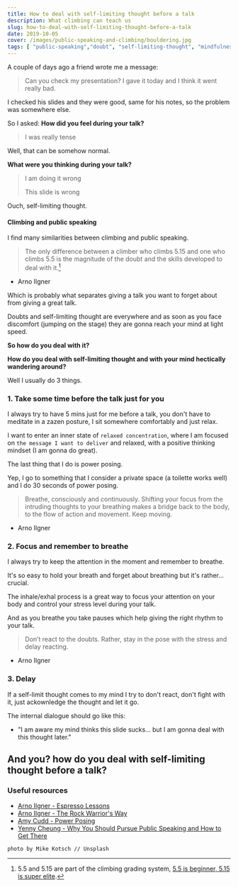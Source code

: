```yaml
---
title: How to deal with self-limiting thought before a talk
description: What climbing can teach us
slug: how-to-deal-with-self-limiting-thought-before-a-talk
date: 2019-10-05
cover: /images/public-speaking-and-climbing/bouldering.jpg
tags: [ "public-speaking","doubt", "self-limiting-thought", "mindfulness", "stress"]
---
```


A couple of days ago a friend wrote me a message:

> Can you check my presentation?
> I gave it today and I think it went really bad.

I checked his slides and they were good, same for his notes, so the problem was somewhere else.

So I asked: **How did you feel during your talk?**

> I was really tense

Well, that can be somehow normal.

**What were you thinking during your talk?**

> I am doing it wrong
>
> This slide is wrong

Ouch, self-limiting thought.

#### Climbing and public speaking

I find many similarities between climbing and public speaking.

> The only difference between a climber who climbs 5.15 and one who climbs 5.5 is the magnitude of the doubt and the skills developed to deal with it.[^1]
>
- Arno Ilgner

Which is probably what separates giving a talk you want to forget about from giving a great talk.

Doubts and self-limiting thought are everywhere and as soon as you face discomfort (jumping on the stage) they are gonna reach your mind at light speed.

**So how do you deal with it?**

**How do you deal with self-limiting thought and with your mind hectically wandering around?**

Well I usually do 3 things.

### 1. Take some time before the talk just for you

I always try to have 5 mins just for me before a talk, you don't have to meditate in a zazen posture, I sit somewhere comfortably and just relax.

I want to enter an inner state of `relaxed concentration`, where I am focused on `the message I want to deliver` and relaxed, with a positive thinking mindset (I am gonna do great).

The last thing that I do is power posing.

Yep,  I go to something that I consider a private space (a toilette works well) and I do 30 seconds of power posing.

> Breathe, consciously and continuously. Shifting your focus from the intruding thoughts to your breathing makes a bridge back to the body, to the flow of action and movement. Keep moving.
>
- Arno Ilgner

### 2. Focus and remember to breathe

I always try to keep the attention in the moment and remember to breathe.

It's so easy to hold your breath and forget about breathing but it's rather... crucial.

The inhale/exhal process is a great way to focus your attention on your body and control your stress level during your talk.

And as you breathe you take pauses which help giving the right rhythm to your talk.

> Don’t react to the doubts. Rather, stay in the pose with the stress and delay reacting.
>
- Arno Ilgner

### 3. Delay

If a self-limit thought comes to my mind I try to don't react, don't fight with it, just ackownledge the thought and let it go.

The internal dialogue should go like this:

- "I am aware my mind thinks this slide sucks... but I am gonna deal with this thought later."

## And you? how do you deal with self-limiting thought before a talk?

### Useful resources

- [Arno Ilgner - Espresso Lessons](https://www.goodreads.com/book/show/7292000-espresso-lessons)
- [Arno Ilgner - The Rock Warrior's Way](https://www.goodreads.com/book/show/501200.The_Rock_Warrior_s_Way)
- [Amy Cudd - Power Posing](https://www.ted.com/talks/amy_cuddy_your_body_language_shapes_who_you_are?language=en)
- [Yenny Cheung - Why You Should Pursue Public Speaking and How to Get There](https://www.youtube.com/watch?v=a5WIMg5sunw)

[^1]: 5.5 and 5.15 are part of the climbing grading system, [5.5 is beginner, 5.15 is super elite](https://www.guidedolomiti.com/en/rock-climbing-grades/).

```
photo by Mike Kotsch // Unsplash
```
